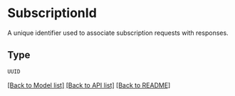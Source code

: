 # SubscriptionId

A unique identifier used to associate subscription requests with responses.

## Type
```python
UUID
```


[[Back to Model list]](../../../README.md#models-v1-link) [[Back to API list]](../../README.md#documentation-for-api-endpoints) [[Back to README]](../../README.md)
